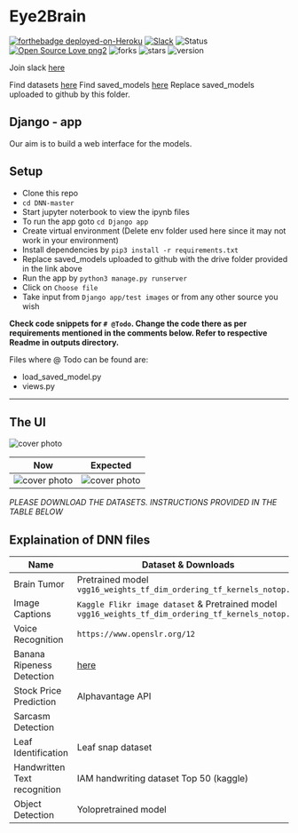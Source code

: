 # Eye2Brain
[![forthebadge deployed-on-Heroku](https://heroku-badge.herokuapp.com/?app=eye2brain)](https://eye2brain.herokuapp.com/)
[![Slack](https://img.shields.io/static/v1?label=chat&message=slack&color=<COLOR>)](https://app.slack.com/client/TQAB3S6BD/CQDT4KJJD)
![Status](https://travis-ci.org/AmulyaReddy99/Eye2Brain.svg?branch=master)
[![Open Source Love png2](https://badges.frapsoft.com/os/v2/open-source.png?v=103)](https://github.com/ellerbrock/open-source-badges/)
![forks](https://img.shields.io/github/forks/AmulyaReddy99/Eye2Brain)
![stars](https://img.shields.io/github/stars/AmulyaReddy99/Eye2Brain)
![version](https://img.shields.io/badge/version-1.0-blue)

Join slack [here](https://join.slack.com/t/eye2brain/shared_invite/enQtODI5OTIyNjcyNDMzLWE1ZTUwNTgyZDcwYzZlZmE5ODdkZjJjYmQzMzBhMTY3MGU3OGVjZGE2MDIzYWQ5ZWI3ZWY4MGFmZjFmMTFlZmU)

Find datasets [here](https://drive.google.com/open?id=1iAlhNdK2QRfdpruK7ibMtgjGzND52mie)
Find saved_models [here](https://drive.google.com/open?id=1qsB1vqGZyuL6cyF2Mg1oxfy7AyUv_OiX)
Replace saved_models uploaded to github by this folder.

## Django - app
Our aim is to build a web interface for the models.

## Setup
- Clone this repo
- `cd DNN-master`
- Start jupyter noterbook to view the ipynb files
- To run the app goto `cd Django app`
- Create virtual environment (Delete env folder used here since it may not work in your environment)
- Install dependencies by `pip3 install -r requirements.txt`
- Replace saved_models uploaded to github with the drive folder provided in the link above
- Run the app by `python3 manage.py runserver`
- Click on `Choose file`
- Take input from `Django app/test images` or from any other source you wish

**Check code snippets for `# @Todo`. Change the code there as per requirements mentioned in the comments below. Refer to respective Readme in outputs directory.**

Files where @ Todo can be found are:
- load_saved_model.py
- views.py

----------------------------------

## The UI
![cover photo](https://github.com/AmulyaReddy99/Eye2Brain/blob/master/img/cover%20page.png)

 Now            |  Expected 
------------- | ---------
![cover photo](https://github.com/AmulyaReddy99/Eye2Brain/blob/master/img/output.png)| ![cover photo](https://github.com/AmulyaReddy99/Eye2Brain/blob/master/img/expected.png)

*PLEASE DOWNLOAD THE DATASETS. INSTRUCTIONS PROVIDED IN THE TABLE BELOW*

## Explaination of DNN files

| Name  | Dataset & Downloads | File |
| ------------- | ------------- | ----------- |
| Brain Tumor  | Pretrained model `vgg16_weights_tf_dim_ordering_tf_kernels_notop.h5` | `Tumor.ipynb` | 
| Image Captions  | `Kaggle Flikr image dataset` & Pretrained model `vgg16_weights_tf_dim_ordering_tf_kernels_notop.h5` | `Image Captions.ipynb` |
| Voice Recognition | `https://www.openslr.org/12` | `Voice Recognition.ipynb` | 
| Banana Ripeness Detection | [here](github.com/giovannipcarvalho/banana-ripeness-classificationtree/master/data) | `Banana.ipynb` |
| Stock Price Prediction | Alphavantage API | `Stocks.ipynb` |
| Sarcasm Detection |  | `Sarcasm Detection.ipynb` |
| Leaf Identification | Leaf snap dataset | `Leaf.ipynb` |
| Handwritten Text recognition | IAM handwriting dataset Top 50 (kaggle) | `Handwritten.ipynb` |
| Object Detection | Yolopretrained model | `object_detection.py` |

